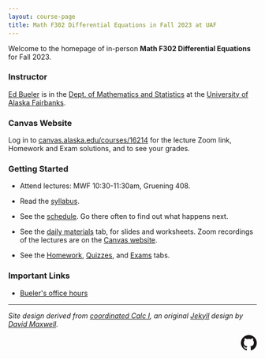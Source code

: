 ```yaml
---
layout: course-page
title: Math F302 Differential Equations in Fall 2023 at UAF
---
```


Welcome to the homepage of in-person **Math F302 Differential Equations** for Fall 2023.

### Instructor

[Ed Bueler](http://bueler.github.io/) is in the [Dept. of Mathematics and Statistics](http://www.uaf.edu/dms/) at the [University of Alaska Fairbanks](http://www.uaf.edu/).

### Canvas Website

Log in to [canvas.alaska.edu/courses/16214](https://canvas.alaska.edu/courses/16214) for the lecture Zoom link, Homework and Exam solutions, and to see your grades.

### Getting Started

* Attend lectures: MWF 10:30-11:30am, Gruening 408.

* Read the [syllabus](assets/general/F23/syllabus.pdf).

* See the [schedule](assets/general/F23/schedule.pdf).  Go there often to find out what happens next.

* See the [daily materials](daily.html) tab, for slides and worksheets.  Zoom recordings of the lectures are on the [Canvas website](https://canvas.alaska.edu/courses/16214).

* See the [Homework](homework.html), [Quizzes](quizzes.html), and [Exams](exams.html) tabs.

### Important Links

* [Bueler's office hours](http://bueler.github.io/OffHrs.htm)

---
_Site design derived from [coordinated Calc I](https://uaf-math251.github.io/), an original [Jekyll](https://jekyllrb.com/) design by [David Maxwell](https://damaxwell.github.io/)._

[<img src="assets/images/GitHub-Mark-32px.png" align="right">](https://github.com/bueler/math302 "This page is a github repo.")
